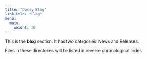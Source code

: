 ```yaml
---
title: "Docsy Blog"
linkTitle: "Blog"
menu:
  main:
    weight: 50
---
```



This is the **blog** section. It has two categories: News and Releases.

Files in these directories will be listed in reverse chronological order.

